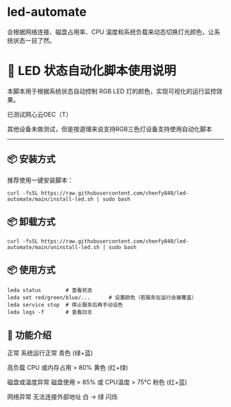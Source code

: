 # led-automate
会根据网络连接、磁盘占用率、CPU 温度和系统负载来动态切换灯光颜色，让系统状态一目了然。

# 🌟 LED 状态自动化脚本使用说明

本脚本用于根据系统状态自动控制 RGB LED 灯的颜色，实现可视化的运行监控效果。

已测试网心云OEC（T）

其他设备未做测试，但是按道理来说支持RGB三色灯设备支持使用自动化脚本

---

## 📦 安装方式

推荐使用一键安装脚本：

```shell
curl -fsSL https://raw.githubusercontent.com/chenfy840/led-automate/main/install-led.sh | sudo bash
```

## 📦 卸载方式

```shell
curl -fsSL https://raw.githubusercontent.com/chenfy840/led-automate/main/uninstall-led.sh | sudo bash
```

## 📦 使用方式

```shell
leda status        # 查看状态
leda set red/green/blue/...      # 设置颜色（若服务在运行会被覆盖）
leda service stop  # 停止服务后再手动设色
leda logs -f       # 查看日志
```

## 🌟  功能介绍

正常	系统运行正常	青色 (绿+蓝)

高负载	CPU 或内存占用 > 80%	黄色 (红+绿)

磁盘或温度异常	磁盘使用 > 85% 或 CPU温度 > 75°C	粉色 (红+蓝)

网络异常	无法连接外部地址	白 → 绿 闪烁
